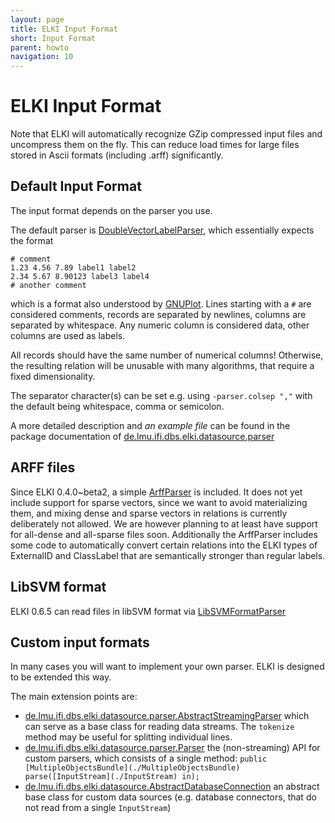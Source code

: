 ```yaml
---
layout: page
title: ELKI Input Format
short: Input Format
parent: howto
navigation: 10
---
```



ELKI Input Format
=================

Note that ELKI will automatically recognize GZip compressed input files and uncompress them on the fly. This can reduce load times for large files stored in Ascii formats (including .arff) significantly.

Default Input Format
--------------------

The input format depends on the parser you use.

The default parser is [DoubleVectorLabelParser](/releases/current/doc/de/lmu/ifi/dbs/elki/datasource/parser/DoubleVectorLabelParser.html), which essentially expects the format

    # comment
    1.23 4.56 7.89 label1 label2
    2.34 5.67 8.90123 label3 label4
    # another comment

which is a format also understood by [GNUPlot](http://gnuplot.sf.net/). Lines starting with a `#` are considered comments, records are separated by newlines, columns are separated by whitespace. Any numeric column is considered data, other columns are used as labels.

All records should have the same number of numerical columns! Otherwise, the resulting relation will be unusable with many algorithms, that require a fixed dimensionality.

The separator character(s) can be set e.g. using `-parser.colsep ","` with the default being whitespace, comma or semicolon.

A more detailed description and *an example file* can be found in the package documentation of [de.lmu.ifi.dbs.elki.datasource.parser](/releases/current/doc/de/lmu/ifi/dbs/elki/datasource/parser.html)

ARFF files
----------

Since ELKI 0.4.0~beta2, a simple [ArffParser](/releases/current/doc/de/lmu/ifi/dbs/elki/datasource/parser/ArffParser.html) is included. It does not yet include support for sparse vectors, since we want to avoid materializing them, and mixing dense and sparse vectors in relations is currently deliberately not allowed. We are however planning to at least have support for all-dense and all-sparse files soon. Additionally the ArffParser includes some code to automatically convert certain relations into the ELKI types of ExternalID and ClassLabel that are semantically stronger than regular labels.

LibSVM format
-------------

ELKI 0.6.5 can read files in libSVM format via [LibSVMFormatParser](/releases/current/doc/de/lmu/ifi/dbs/elki/datasource/parser/LibSVMFormatParser.html)

Custom input formats
--------------------

In many cases you will want to implement your own parser. ELKI is designed to be extended this way.

The main extension points are:

-   [de.lmu.ifi.dbs.elki.datasource.parser.AbstractStreamingParser](/releases/current/doc/de/lmu/ifi/dbs/elki/datasource/parser/AbstractStreamingParser.html) which can serve as a base class for reading data streams. The `tokenize` method may be useful for splitting individual lines.
-   [de.lmu.ifi.dbs.elki.datasource.parser.Parser](/releases/current/doc/de/lmu/ifi/dbs/elki/datasource/parser/Parser.html) the (non-streaming) API for custom parsers, which consists of a single method: `public [MultipleObjectsBundle](./MultipleObjectsBundle) parse([InputStream](./InputStream) in);`
-   [de.lmu.ifi.dbs.elki.datasource.AbstractDatabaseConnection](/releases/current/doc/de/lmu/ifi/dbs/elki/datasource/AbstractDatabaseConnection.html) an abstract base class for custom data sources (e.g. database connectors, that do not read from a single `InputStream`)

